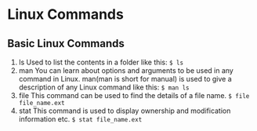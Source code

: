 # Linux Commands 

## Basic Linux Commands 
1. ls
Used to list the contents in a folder like this:
`$ ls`
2. man
You can learn about options and arguments to be used in any command in Linux. man(man is short for manual) is used to give a description of any Linux command like this:
`$ man ls`
3. file 
This command can be used to find the details of a file name.
`$ file file_name.ext`
4. stat 
This command is used to display ownership and modification information etc.
`$ stat file_name.ext`